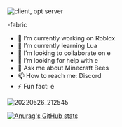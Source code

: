 ###
![client, opt server](https://img.shields.io/badge/environment-client%2c%20opt%20server-536a9e?style=flat-square)

-fabric
- 🔭 I’m currently working on Roblox
- 🌱 I’m currently learning Lua
- 👯 I’m looking to collaborate on e
- 🤔 I’m looking for help with e
- 💬 Ask me about Minecraft Bees
- 📫 How to reach me: Discord
- ⚡ Fun fact: e 

![20220526_212545](https://user-images.githubusercontent.com/57966219/171327583-c68a1412-06af-4318-bd71-3556e23b70f9.jpg)

<!--
**Gamemodeon123/gamemodeon123** is a ✨ _special_ ✨ repository because its `README.md` (this file) appears on your GitHub profile.

- 🔭 I’m currently working on ...
- 🌱 I’m currently learning ...
- 👯 I’m looking to collaborate on ...
- 🤔 I’m looking for help with ...
- 💬 Ask me about ...
- 📫 How to reach me: ...
- 😄 Pronouns: ...
- ⚡ Fun fact: e ...
-->
[![Anurag's GitHub stats](https://github-readme-stats.vercel.app/api?username=BuzzyBumbleBees)](https://github.com/anuraghazra/github-readme-stats)
